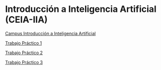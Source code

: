 # Introducción a Inteligencia Artificial (CEIA-IIA)

[Campus Introducción a Inteligencia Artificial ](https://campusposgrado.fi.uba.ar/course/view.php?id=253)

[Trabajo Práctico 1 ](TP1/README.md)

[Trabajo Práctico 2 ](TP2/README.md)

[Trabajo Práctico 3 ](TP3/README.md)
